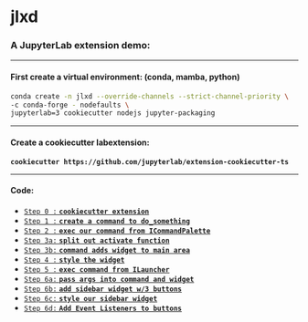 # jlxd
### A JupyterLab extension demo:

---

#### First create a virtual environment: (conda, mamba, python)

```bash
conda create -n jlxd --override-channels --strict-channel-priority \
-c conda-forge - nodefaults \
jupyterlab=3 cookiecutter nodejs jupyter-packaging
```

---

#### Create a cookiecutter labextension:

**`cookiecutter https://github.com/jupyterlab/extension-cookiecutter-ts`**

---

#### Code:

- [`Step 0 :` **`cookiecutter extension`**](https://github.com/DanielGoldfarb/jlxd/blob/18ba182ec17c0012e2334bc54923235b52db54da/src/index.ts)
- [`Step 1 :` **`create a command to do_something`**](https://github.com/DanielGoldfarb/jlxd/compare/STEP0...STEP1)
- [`Step 2 :` **`exec our command from ICommandPalette`**](https://github.com/DanielGoldfarb/jlxd/compare/STEP1...STEP2)
- [`Step 3a:` **`split out activate function`**](https://github.com/DanielGoldfarb/jlxd/compare/STEP2...STEP3a)
- [`Step 3b:` **`command adds widget to main area`**](https://github.com/DanielGoldfarb/jlxd/compare/STEP3a...STEP3b)
- [`Step 4 :` **`style the widget`**](https://github.com/DanielGoldfarb/jlxd/compare/STEP3b...STEP4)
- [`Step 5 :` **`exec command from ILauncher`**](https://github.com/DanielGoldfarb/jlxd/compare/STEP4...STEP5)
- [`Step 6a:` **`pass args into command and widget`**](https://github.com/DanielGoldfarb/jlxd/compare/STEP5...STEP6a)
- [`Step 6b:` **`add sidebar widget w/3 buttons`**](https://github.com/DanielGoldfarb/jlxd/compare/STEP6a...STEP6b)
- [`Step 6c:` **`style our sidebar widget`**](https://github.com/DanielGoldfarb/jlxd/compare/STEP6b...STEP6c)
- [`Step 6d:` **`Add Event Listeners to buttons`**](https://github.com/DanielGoldfarb/jlxd/compare/STEP6c...STEP6d)
